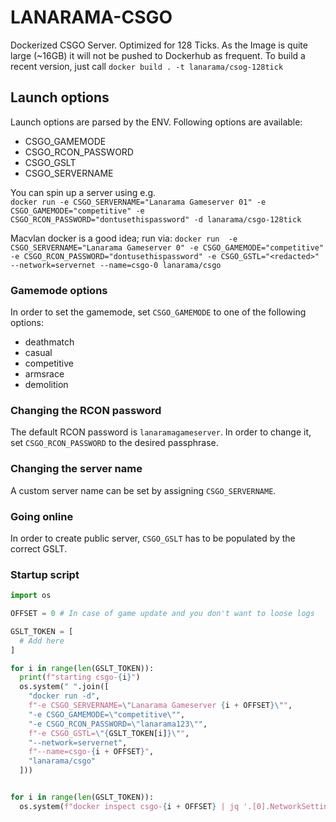 # LANARAMA-CSGO

Dockerized CSGO Server. Optimized for 128 Ticks.
As the Image is quite large (~16GB) it will not be pushed to Dockerhub as frequent. To build a recent version, just call `docker build . -t lanarama/csog-128tick`

## Launch options
Launch options are parsed by the ENV. Following options are available:
  - CSGO_GAMEMODE
  - CSGO_RCON_PASSWORD
  - CSGO_GSLT
  - CSGO_SERVERNAME

You can spin up a server using e.g. <br>
`docker run -e CSGO_SERVERNAME="Lanarama Gameserver 01" -e CSGO_GAMEMODE="competitive" -e CSGO_RCON_PASSWORD="dontusethispassword" -d lanarama/csgo-128tick`

Macvlan docker is a good idea; run via: `docker run  -e CSGO_SERVERNAME="Lanarama Gameserver 0" -e CSGO_GAMEMODE="competitive" -e CSGO_RCON_PASSWORD="dontusethispassword" -e CSGO_GSTL="<redacted>" --network=servernet --name=csgo-0 lanarama/csgo`

### Gamemode options
In order to set the gamemode, set `CSGO_GAMEMODE` to one of the following options:
  - deathmatch
  - casual
  - competitive
  - armsrace
  - demolition

### Changing the RCON password
The default RCON password is `lanaramagameserver`. In order to change it, set `CSGO_RCON_PASSWORD` to the desired passphrase.

### Changing the server name
A custom server name can be set by assigning `CSGO_SERVERNAME`.

### Going online
In order to create public server, `CSGO_GSLT` has to be populated by the correct GSLT.

### Startup script
```python
import os

OFFSET = 0 # In case of game update and you don't want to loose logs

GSLT_TOKEN = [
  # Add here
]

for i in range(len(GSLT_TOKEN)):
  print(f"starting csgo-{i}")
  os.system(" ".join([
    "docker run -d",
    f"-e CSGO_SERVERNAME=\"Lanarama Gameserver {i + OFFSET}\"",
    "-e CSGO_GAMEMODE=\"competitive\"",
    "-e CSGO_RCON_PASSWORD=\"lanarama123\"",
    f"-e CSGO_GSTL=\"{GSLT_TOKEN[i]}\"",
    "--network=servernet",
    f"--name=csgo-{i + OFFSET}",
    "lanarama/csgo"
  ]))


for i in range(len(GSLT_TOKEN)):
  os.system(f"docker inspect csgo-{i + OFFSET} | jq '.[0].NetworkSettings.Networks.servernet.IPAddress' -r")
```
